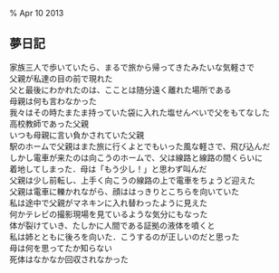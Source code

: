 % Apr 10 2013

## 夢日記

家族三人で歩いていたら、まるで旅から帰ってきたみたいな気軽さで  
父親が私達の目の前で現れた  
父と最後にわかれたのは、こことは随分遠く離れた場所である  
母親は何も言わなかった  
我々はその時たまたま持っていた袋に入れた塩せんべいで父をもてなした  
高校教師であった父親  
いつも母親に言い負かされていた父親  
駅のホームで父親はまた旅に行くよとでもいった風な軽さで、飛び込んだ  
しかし電車が来たのは向こうのホームで、父は線路と線路の間くらいに  
着地してしまった．母は「もう少し！」と思わず叫んだ  
父親は少し前転し、上手く向こうの線路の上で電車をちょうど迎えた  
父親は電車に轢かれながら、顔ははっきりとこちらを向いていた  
私は途中で父親がマネキンに入れ替わったように見えた  
何かテレビの撮影現場を見ているような気分にもなった  
体が裂けていき、たしかに人間である証拠の液体を噴くと  
私は姉とともに後ろを向いた．こうするのが正しいのだと思った  
母は何を思ってたか知らない  
死体はなかなか回収されなかった  
